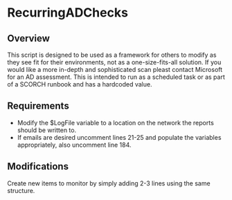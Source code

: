 # RecurringADChecks

## Overview
  This script is designed to be used as a framework for others to modify as they see fit for their environments, not as a one-size-fits-all solution.
  If you would like a more in-depth and sophisticated scan pleast contact Microsoft for an AD assessment.
  This is intended to run as a scheduled task or as part of a SCORCH runbook and has a hardcoded value.

## Requirements
- Modify the $LogFile variable to a location on the network the reports should be written to.
- If emails are desired uncomment lines 21-25 and populate the variables appropriately, also uncomment line 184.

## Modifications 
  Create new items to monitor by simply adding 2-3 lines using the same structure.
